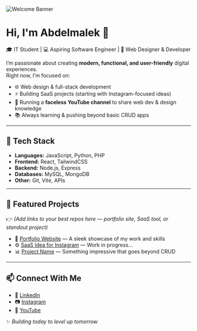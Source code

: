 ![Welcome Banner](https://www.pexels.com/fr-fr/photo/code-html-270366/)

# Hi, I'm Abdelmalek 👋

🎓 IT Student | 💻 Aspiring Software Engineer | 🚀 Web Designer & Developer  

I’m passionate about creating **modern, functional, and user-friendly** digital experiences.  
Right now, I’m focused on:  
- 🌐 Web design & full-stack development  
- ⚡ Building SaaS projects (starting with Instagram-focused ideas)  
- 🎥 Running a **faceless YouTube channel** to share web dev & design knowledge  
- 📚 Always learning & pushing beyond basic CRUD apps  

---

## 🔧 Tech Stack
- **Languages:** JavaScript, Python, PHP  
- **Frontend:** React, TailwindCSS  
- **Backend:** Node.js, Express  
- **Databases:** MySQL, MongoDB  
- **Other:** Git, Vite, APIs  

---

## 🌟 Featured Projects
👉 *(Add links to your best repos here — portfolio site, SaaS tool, or standout project)*  

- 🔗 [Portfolio Website](#) — A sleek showcase of my work and skills  
- ⚙️ [SaaS Idea for Instagram](#) — Work in progress…  
- 📊 [Project Name](#) — Something impressive that goes beyond CRUD  


---

## 📫 Connect With Me
- 💼 [LinkedIn](#)  
- 📷 [Instagram](#)  
- 🎥 [YouTube](#)  

✨ *Building today to level up tomorrow*  
